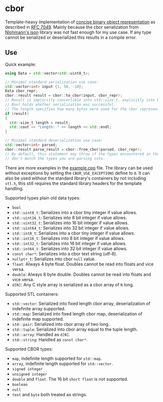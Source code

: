 # cbor

Template-heavy implementation of [concise binary object representation][cbor] as described in [RFC 7049][rfc7049].
Mainly because the cbor serialization from [Nlohmann's json][nlohmann_json] library was not fast enough for my use case.
If any type cannot be serialized or deserialized this results in a compile error.

## Use

Quick example:
```cpp
using Data = std::vector<std::uint8_t>;

// Minimal standard serialization use case:
std::vector<int> input {1, 50, -10};
Data cbor_repr;
cbor::result result = cbor::to_cbor(input, cbor_repr);
// Result is implicitly convertible into std::size_t, explicitly into bool.
// Bool holds whether serialization was successful.
// The length specifies how many bytes were used for the cbor representation.
if (result)
{
  std::size_t length = result;
  std::cout << "Length: " << length << std::endl;
}

// Minimal standard deserialization use case:
std::vector<int> parsed;
cbor::result parse_result = cbor::from_cbor(parsed, cbor_repr);
// By default, this statement may throw if the types encountered in the data
// don't match the types you are parsing into.
```
There are more examples in the [example.cpp](/test/example.cpp) file. The library can be used without exceptions by
setting the `CBOR_USE_EXCEPTIONS` define to `0`. It can also be used without the standard library's containers by
not including `stl.h`, this still requires the standard library headers for the template handling.

Supported types plain old data types:
- `bool`
- `std::uint8_t`: Serializes into a cbor tiny integer if value allows.
- `std::uint16_t`: Serializes into 8 bit integer if value allows.
- `std::uint32_t`: Serializes into 16 bit integer if value allows.
- `std::uint64_t`: Serializes into 32 bit integer if value allows.
- `std::int8_t`: Serializes into a cbor tiny integer if value allows.
- `std::int16_t`: Serializes into 8 bit integer if value allows.
- `std::int32_t`: Serializes into 16 bit integer if value allows.
- `std::int64_t`: Serializes into 32 bit integer if value allows.
- `const char*`: Serializes into a cbor text string (utf-8).
- `nullptr_t`: Serializes into cbor `null` value.
- `float`: Always 4 byte float. Doubles cannot be read into floats and vice versa. 
- `double`: Always 8 byte double. Doubles cannot be read into floats and vice versa.
- `d[N]`: Any C style array is serialized as a cbor array of `N` long.

Supported STL containers:
- `std::vector`: Serialized into fixed length cbor array, deserialization of indefinite array supported.
- `std::map`: Serialized into fixed length cbor map, deserialization of indefinite map supported.
- `std::pair`: Serialized into cbor array of two long.
- `std::tuple`: Serialized into cbor array equal to the tuple length.
- `std::array`: Handled as `d[N]`.
- `std::string`: Handled as `const char*`.

Supported CBOR types:
- `map`, indefinite length supported for `std::map`.
- `array`, indefinite length supported for `std::vector`.
- `signed integer`
- `unsigned integer`
- `double` and `float`. The 16 bit `short float` is not supported.
- `boolean`
- `null`
- `text` and `byte` both treated as strings.

[cbor]: https://en.wikipedia.org/wiki/CBOR
[rfc7049]: https://tools.ietf.org/html/rfc7049
[nlohmann_json]: https://github.com/nlohmann/json/
